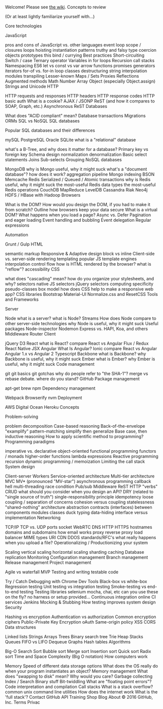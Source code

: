 Welcome! Please see [the wiki](https://github.com/hackreactor/2016-04-peripheral-brain/wiki).
Concepts to review

(Or at least lightly familiarize yourself with...)

Core technologies

JavaScript

pros and cons of JavaScript
vs. other languages
event loop
scope / closures
loops
hoisting
instantiation patterns
truthy and falsy
type coercion
objects
prototypes
this
bind / currying
Best practices
Short-circuiting
Switch / case
Ternary operator
Variables in for loops
Recursion call stacks
Namespacing
ES6
let vs const vs var
arrow functions
promises
generators
iterators
for-of vs. for-in loop
classes
destructuring
string interpolation
modules
transpiling
Lesser-known
Maps / Sets
Proxies
Reflections
Augmented methods
Math
Number
Array
Object (especially Object.assign)
Strings and Unicode
HTTP

HTTP requests and responses
HTTP headers
HTTP response codes
HTTP basic auth
What is a cookie?
AJAX / JSONP
ReST (and how it compares to SOAP, Graph, etc.)
Asynchronous ReST
Databases

What does "ACID compliant" mean?
Database transactions
Migrations
ORMs
SQL vs NoSQL
SQL databases

Popular SQL databases and their differences

mySQL
PostgreSQL
Oracle
SQLite
what is a "relational" database

what's a B-Tree, and why does it matter for a database?
Primary key vs foreign key
Schema design
normalization
denormalization
Basic select statements
Joins
Sub-selects
Grouping
NoSQL databases

MongoDB
why is Mongo useful, why it might suck
what's a "document database"? how does it work?
aggregation pipeline
Mongo indexing
BSON
Memcache
Redis
Serialized / Queued / Atomic transactions
why is Redis useful, why it might suck
the most-useful Redis data types
the most-useful Redis operations
CouchDB
MapReduce
LevelDB
Cassandra
Riak
Neo4j
HDFS / HBase with Hadoop
Browsers

What is the DOM?
How would you design the DOM, if you had to make it from scratch?
Outline how browsers keep your data secure
What is a virtual DOM?
What happens when you load a page?
Async vs. Defer
Pagination and eager loading
Event handling and bubbling
Event delegation
Regular expressions

Automation

Grunt / Gulp
HTML

semantic markup
Responsive & Adaptive design
block vs inline
Client-side vs. server-side rendering
templating
popular JS template engines
interpolation
control flow
how is HTML rendered by the browser?
what is "reflow"?
accessibility
CSS

what does "cascading" mean?
how do you organize your stylesheets, and why?
selectors
native JS selectors
jQuery selectors
computing specificity
pseudo-classes
box model
how does CSS help to make a responsive web app?
CSS libraries
Bootstrap
Material-UI
Normalize.css and ResetCSS
Tools and Frameworks

Server

Node
what is a server?
what is Node?
Streams
How does Node compare to other server-side technologies
why Node is useful, why it might suck
Useful packages
Node-inspector
Nodemon
Express
vs. HAPI, Koa, and others
Middleware
Router
Client

jQuery
D3
React
what is React?
compare React vs Angular
Flux / Redux
React Native
JSX
Angular
What Is Angular?
Ionic
compare React vs Angular
Angular 1.x vs Angular 2
Typescript
Backbone
what is Backbone?
why Backbone is useful, why it might suck
Ember
what is Ember?
why Ember is useful, why it might suck
Code management

git
git basics
git gotchas
why do people refer to "the SHA-1"?
merge vs rebase debate. where do you stand?
GitHub
Package management

apt-get
brew
npm
Dependency management

Webpack
Browserify
nvm
Deployment

AWS
Digital Ocean
Heroku
Concepts

Problem-solving

problem decomposition
Case-based reasoning
Back-of-the-envelope
"examplify"
pattern-matching
simplify then generalize
Base case, then inductive reasoning
How to apply scientific method to programming?
Programming paradigms

imperative vs. declarative
object-oriented
functional programming
functors / monads
higher-order functions
lambda expressions
Reactive programming
recursion
dynamic programming / memoization
Limiting the call stack
System design

Client-server
Workers
Service-oriented architecture
Multi-tier architecture
MVC
MV* (pronounced "MV-star")
asynchronous programming
callback hell
multi-threading
race condition
Pub/sub
Middleware
ReST
HTTP "verbs"
CRUD
what should you consider when you design an API?
DRY (related to "single source of truth")
single-responsibility principle
idempotency
loose coupling / separation of concerns
cohesion versus coupling
statelessness
"shared-nothing" architecture
abstraction
contracts (interfaces) between components
modules
classes
duck typing
data-hiding
interface versus implementation
Networking

TCP/IP
TCP vs. UDP
ports
socket
WebRTC
DNS
HTTP
HTTPS
hostnames
domains and subdomains
how email works
proxy
reverse proxy
load balancer
MIME types
URI
CDN
DDOS
standards/RFC's
what really happens when you upload a file?
Operationalizing / Productionizing your system

Scaling
vertical scaling
horizontal scaling
sharding
caching
Database replication
Monitoring
Configuration management
Branch management
Release management
Project management

Agile vs waterfall
MVP
Testing and writing testable code

Try / Catch
Debugging with Chrome Dev Tools
Black-box vs white-box
Regression testing
Unit testing vs integration testing
Smoke-testing vs end-to-end testing
Testing libraries
selenium
mocha, chai, etc
can you use these on the fly? no harness or setup provided...
Continuous integration
online CI services
Jenkins
Mocking & Stubbing
How testing improves system design
Security

Hashing vs encryption
Authentication vs authorization
Common encryption ciphers
Public-Private Key Encryption
oAuth
Same-origin policy
XSS
CORS
Data structures

Linked lists
Strings
Arrays
Trees
Binary search tree
Trie
Heap
Stacks
Queues
FIFO vs LIFO
Dequeue
Graphs
Hash tables
Algorithms

Big-O
Search
Sort
Bubble sort
Merge sort
Insertion sort
Quick sort
Radix sort
Time and Space Complexity (Big O notation)
How computers work

Memory
Speed of different data storage options
What does the OS really do when your program instantiates an object?
Memory management
What does "swapping to disk" mean? Why would you care?
Garbage collecting
Index / Search
Binary stuff
Bit-twiddling
What are "floating point errors"?
Code interpretation and compilation
Call stacks
What is a stack overflow?
common unix command line utilities
How does the internet work
What is the 'full stack'?
Contact GitHub API Training Shop Blog About
© 2016 GitHub, Inc. Terms Privac

